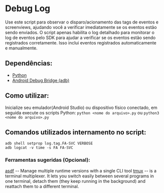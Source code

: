 # Debug Log

Use este script para observar o disparo/acionamento das tags de eventos e screenviews, ajudando você a verificar imediatamente se os eventos estão sendo enviados.
O script apenas habilita o log detalhado para monitorar o log de eventos pelo SDK para ajudar a verificar se os eventos estão sendo registrados corretamente. Isso inclui eventos registrados automaticamente e manualmente.

## **Dependências**:
* [Python](https://www.python.org/)
* [Android Debug Bridge (adb)](https://developer.android.com/studio/command-line/adb)
    
## **Como utilizar**:
Inicialize seu emulador(Android Studio) ou dispositivo físico conectado, em seguida execute os scripts Python:
`python <nome do arquivo>.py`
ou
`python3 <nome do arquivo>.py`

## **Comandos utilizados internamento no script**:
```
adb shell setprop log.tag.FA-SVC VERBOSE
adb logcat -v time -s FA FA-SVC
```
    

### **Ferramentas sugeridas (Opcional)**:
[asdf](https://asdf-vm.com/guide/getting-started.html) -- Manage multiple runtime versions with a single CLI tool
[tmux](https://github.com/tmux/tmux/wiki) -- is a terminal multiplexer. It lets you switch easily between several programs in one terminal, detach them (they keep running in the background) and reattach them to a different terminal.
